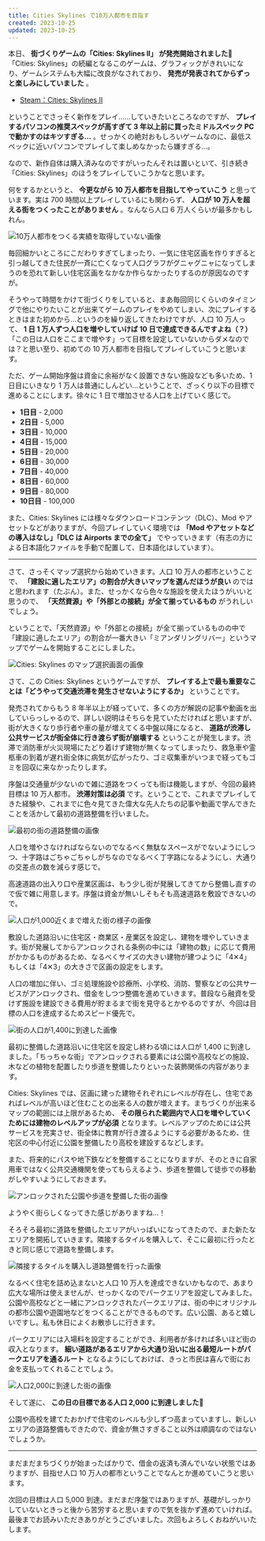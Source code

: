 ```yaml
---
title: Cities Skylines で10万人都市を目指す
created: 2023-10-25
updated: 2023-10-25
---
```


本日、 **街づくりゲームの「Cities: Skylines II」 が発売開始されました🎉** 「Cities: Skylines」の続編となるこのゲームは、グラフィックがきれいになり、ゲームシステムも大幅に改良がなされており、 **発売が発表されてからずっと楽しみにしていました** 。

- [Steam：Cities: Skylines II](https://store.steampowered.com/app/949230/Cities_Skylines_II/)

ということでさっそく新作をプレイ……していきたいところなのですが、 **プレイするパソコンの推奨スペックが高すぎて 3 年以上前に買ったミドルスペック PC で動かすのはキツすぎる…** 。せっかくの絶対おもしろいゲームなのに、最低スペックに近いパソコンでプレイして楽しめなかったら嫌すぎる…。

なので、新作自体は購入済みなのですがいったんそれは置いといて、引き続き「Cities: Skylines」のほうをプレイしていこうかなと思います。

何をするかというと、 **今更ながら 10 万人都市を目指してやっていこう** と思っています。実は 700 時間以上プレイしているにも関わらず、 **人口が 10 万人を超える街をつくったことがありません** 。なんなら人口 6 万人くらいが最多かもしれん。

![10万人都市をつくる実績を取得していない画像](29cdfa79-2162-4c41-46eb-82c7ce143600)

毎回細かいところにこだわりすぎてしまったり、一気に住宅区画を作りすぎると引っ越してきた住民が一斉に亡くなって人口グラフがグニャグニャになってしまうのを恐れて新しい住宅区画をなかなか作らなかったりするのが原因なのですが。

そうやって時間をかけて街づくりをしていると、まあ毎回同じくらいのタイミングで他にやりたいことが出来てゲームのプレイをやめてしまい、次にプレイするときはまた初めから…というのを繰り返してきたわけですが、人口 10 万人って、 **1 日 1 万人ずつ人口を増やしていけば 10 日で達成できるんですよね（？）** 「この日は人口をここまで増やす」って目標を設定していないからダメなのでは？と思い至り、初めての 10 万人都市を目指してプレイしていこうと思います。

ただ、ゲーム開始序盤は資金に余裕がなく設置できない施設なども多いため、1 日目にいきなり 1 万人は普通にしんどい…ということで、ざっくり以下の目標で進めることにします。徐々に 1 日で増加させる人口を上げていく感じで。

- **1日目** - 2,000
- **2日目** - 5,000
- **3日目** - 10,000
- **4日目** - 15,000
- **5日目** - 20,000
- **6日目** - 30,000
- **7日目** - 40,000
- **8日目** - 60,000
- **9日目** - 80,000
- **10日目** - 100,000

また、Cities: Skylines には様々なダウンロードコンテンツ（DLC）、Mod やアセットなどがありますが、今回プレイしていく環境では **「Mod やアセットなどの導入はなし」「DLC は Airports までの全て」** でやっていきます（有志の方による日本語化ファイルを手動で配置して、日本語化はしています）。

---

さて、さっそくマップ選択から始めていきます。人口 10 万人の都市ということで、 **「建設に適したエリア」の割合が大きいマップを選んだほうが良い** のではと思われます（たぶん）。また、せっかくなら色々な施設を使えたほうがいいと思うので、 **「天然資源」や「外部との接続」が全て揃っているもの** がうれしいでしょう。

ということで、「天然資源」や「外部との接続」が全て揃っているものの中で「建設に適したエリア」の割合が一番大きい「ミアンダリングリバー」というマップでゲームを開始することにしました。

![Cities: Skylines のマップ選択画面の画像](9f67be95-9f40-4020-30aa-58a4170ab300)

さて、この Cities: Skylines というゲームですが、 **プレイする上で最も重要なことは「どうやって交通渋滞を発生させないようにするか」** ということです。

発売されてからもう 8 年半以上が経っていて、多くの方が解説の記事や動画を出していらっしゃるので、詳しい説明はそちらを見ていただければと思いますが、街が大きくなり歩行者や車の量が増えてくる中盤以降になると、 **道路が渋滞し公共サービスが街全体に行き渡らず街が崩壊する** ということが発生します。渋滞で消防車が火災現場にたどり着けず建物が無くなってしまったり、救急車や霊柩車の到着が遅れ街全体に病気が広がったり、ゴミ収集車がいつまで経ってもゴミを回収に来なかったりします。

序盤は交通量が少ないので雑に道路をつくっても街は機能しますが、今回の最終目標は 10 万人都市。 **渋滞対策は必須** です。ということで、これまでプレイしてきた経験や、これまでに色々見てきた偉大な先人たちの記事や動画で学んできたことを活かして最初の道路整備を行いました。

![最初の街の道路整備の画像](aa5d5bd2-01f9-4758-d050-6b80d9eb1800)

人口を増やさなければならないのでなるべく無駄なスペースがでないようにしつつ、十字路はごちゃごちゃしがちなのでなるべく丁字路になるようにし、大通りの交差点の数を減らす感じで。

高速道路の出入り口や産業区画は、もう少し街が発展してきてから整備し直すので仮で雑に用意します。序盤は資金が無いしそもそも高速道路を敷設できないので。

![人口が1,000近くまで増えた街の様子の画像](20ebbc34-9e7b-44bb-a21b-72f1e4dad900)

敷設した道路沿いに住宅区・商業区・産業区を設定し、建物を増やしていきます。街が発展してからアンロックされる条例の中には「建物の数」に応じて費用がかかるものがあるため、なるべくサイズの大きい建物が建つように「4✕4」もしくは「4✕3」の大きさで区画の設定をします。

人口の増加に伴い、ゴミ処理施設や診療所、小学校、消防、警察などの公共サービスがアンロックされ、借金をしつつ整備を進めていきます。普段なら融資を受けず施設を建設できる費用が貯まるまで街を見守るとかやるのですが、今回は目標の人口を達成するためスピード優先で。

![街の人口が1,400に到達した画像](42bf2103-7937-4b24-d205-3b3cc01dcb00)

最初に整備した道路沿いに住宅区を設定し終わる頃には人口が 1,400 に到達しました。「ちっちゃな街」でアンロックされる要素には公園や高校などの施設、木などの植物を配置したり歩道を整備したりといった装飾関係の内容があります。

Cities: Skylines では、区画に建った建物それぞれにレベルが存在し、住宅であればレベルが高いほど住むことの出来る人の数が増えます。まちづくりが出来るマップの範囲には上限があるため、 **その限られた範囲内で人口を増やしていくためには建物のレベルアップが必須** となります。レベルアップのためには公共サービスを充実させ、街全体に教育が行き渡るようにする必要があるため、住宅区の中心付近に公園を整備したり高校を建設するなどします。

また、将来的にバスや地下鉄などを整備することになりますが、そのときに自家用車ではなく公共交通機関を使ってもらえるよう、歩道を整備して徒歩での移動がしやすいようにしておきます。

![アンロックされた公園や歩道を整備した街の画像](1ec7c209-ec8d-49e0-883d-20da61b21400)

ようやく街らしくなってきた感じがありますね…！

そろそろ最初に道路を整備したエリアがいっぱいになってきたので、また新たなエリアを開拓していきます。隣接するタイルを購入して、そこに最初に行ったときと同じ感じで道路を整備します。

![隣接するタイルを購入し道路整備を行った画像](38354a40-21ab-421a-5a46-d108799d9a00)

なるべく住宅を詰め込まないと人口 10 万人を達成できないかもなので、あまり広大な場所は使えませんが、せっかくなのでパークエリアを設定してみました。公園や高校などと一緒にアンロックされたパークエリアは、街の中にオリジナルの都市公園や遊園地などをつくることができるものです。広い公園、あると嬉しいですし。私も休日によくお散歩しに行きます。

パークエリアには入場料を設定することができ、利用者が多ければ多いほど街の収入となります。 **細い道路があるエリアから大通り沿いに出る最短ルートがパークエリアを通るルート** となるようにしておけば、きっと市民は喜んで街にお金を支払ってくれることでしょう。

![人口2,000に到達した街の画像](09887c08-14f8-471a-8fd1-f81542ea0800)

そして遂に、 **この日の目標である人口 2,000 に到達しました🎉**

公園や高校を建てたおかげで住宅のレベルも少しずつ高まっていますし、新しいエリアの道路整備もできたので、資金が無さすぎること以外は順調なのではないでしょうか。

---

まだまだまちづくりが始まったばかりで、借金の返済も済んでいない状態ではありますが、目指せ人口 10 万人の都市ということでなんとか進めていこうと思います。

次回の目標は人口 5,000 到達。まだまだ序盤ではありますが、基礎がしっかりしていないときっと後から苦労すると思いますので気を抜かず進めていければ。最後までお読みいただきありがとうございました。次回もよろしくおねがいいたします。
